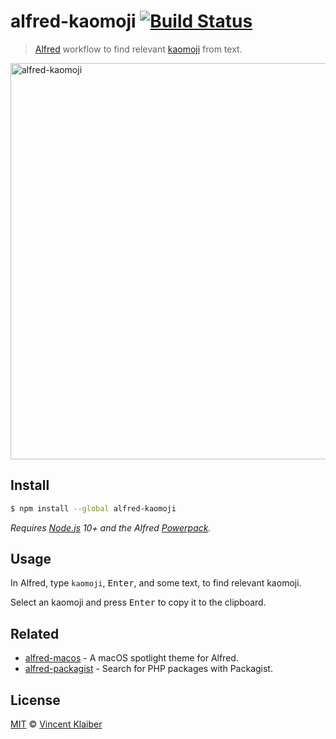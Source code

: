 # alfred-kaomoji [![Build Status](https://badgen.net/travis/vinkla/alfred-kaomoji/master)](https://travis-ci.org/vinkla/alfred-kaomoji)

> [Alfred](https://www.alfredapp.com) workflow to find relevant [kaomoji](https://en.m.wikipedia.org/wiki/Emoticon) from text.

[<img alt="alfred-kaomoji" src="https://cloud.githubusercontent.com/assets/499192/24095951/bc4a67c8-0d5f-11e7-8824-2a59baaf172d.png" width="634">](https://en.m.wikipedia.org/wiki/Emoticon)

## Install

```sh
$ npm install --global alfred-kaomoji
```

*Requires [Node.js](https://nodejs.org) 10+ and the Alfred [Powerpack](https://www.alfredapp.com/powerpack).*

## Usage

In Alfred, type `kaomoji`, <kbd>Enter</kbd>, and some text, to find relevant kaomoji.

Select an kaomoji and press <kbd>Enter</kbd> to copy it to the clipboard.

## Related

- [alfred-macos](https://github.com/vinkla/alfred-macos) - A macOS spotlight theme for Alfred.
- [alfred-packagist](https://github.com/vinkla/alfred-packagist) - Search for PHP packages with Packagist.

## License

[MIT](LICENSE) © [Vincent Klaiber](https://vinkla.com)
